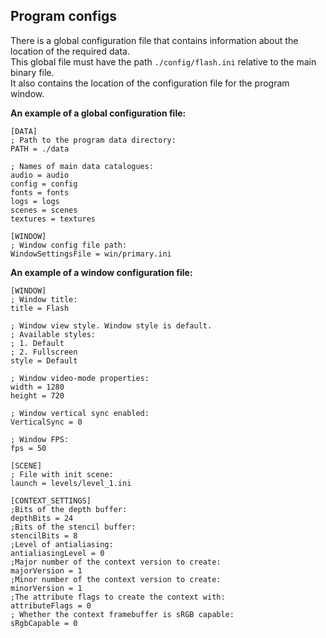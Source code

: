 ## Program configs

 There is a global configuration file that contains information about the location of the required data.  
 This global file must have the path `./config/flash.ini` relative to the main binary file.  
 It also contains the location of the configuration file for the program window.  

 **An example of a global configuration file:**

    [DATA]
    ; Path to the program data directory:
    PATH = ./data

    ; Names of main data catalogues:
    audio = audio
    config = config
    fonts = fonts
    logs = logs
    scenes = scenes
    textures = textures

    [WINDOW]
    ; Window config file path:
    WindowSettingsFile = win/primary.ini
    
 **An example of a window configuration file:**

    [WINDOW]
    ; Window title:
    title = Flash

    ; Window view style. Window style is default.
    ; Аvailable styles:
    ; 1. Default
    ; 2. Fullscreen
    style = Default

    ; Window video-mode properties:
    width = 1280
    height = 720

    ; Window vertical sync enabled:
    VerticalSync = 0

    ; Window FPS:
    fps = 50

    [SCENE]
    ; File with init scene:
    launch = levels/level_1.ini

    [CONTEXT_SETTINGS]
    ;Bits of the depth buffer:
    depthBits = 24
    ;Bits of the stencil buffer:
    stencilBits = 8
    ;Level of antialiasing:
    antialiasingLevel = 0
    ;Major number of the context version to create:
    majorVersion = 1
    ;Minor number of the context version to create:
    minorVersion = 1
    ;The attribute flags to create the context with:
    attributeFlags = 0
    ; Whether the context framebuffer is sRGB capable:
    sRgbCapable = 0
